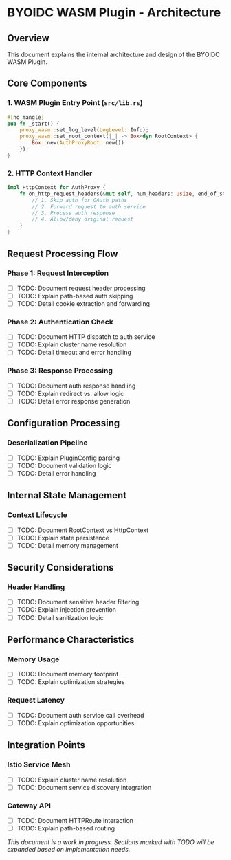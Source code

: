 # BYOIDC WASM Plugin - Architecture

## Overview

This document explains the internal architecture and design of the BYOIDC WASM Plugin.

## Core Components

### 1. WASM Plugin Entry Point (`src/lib.rs`)

```rust
#[no_mangle]
pub fn _start() {
    proxy_wasm::set_log_level(LogLevel::Info);
    proxy_wasm::set_root_context(|_| -> Box<dyn RootContext> {
        Box::new(AuthProxyRoot::new())
    });
}
```

### 2. HTTP Context Handler

```rust
impl HttpContext for AuthProxy {
    fn on_http_request_headers(&mut self, num_headers: usize, end_of_stream: bool) -> Action {
        // 1. Skip auth for OAuth paths
        // 2. Forward request to auth service
        // 3. Process auth response
        // 4. Allow/deny original request
    }
}
```

## Request Processing Flow

### Phase 1: Request Interception
- [ ] TODO: Document request header processing
- [ ] TODO: Explain path-based auth skipping
- [ ] TODO: Detail cookie extraction and forwarding

### Phase 2: Authentication Check
- [ ] TODO: Document HTTP dispatch to auth service
- [ ] TODO: Explain cluster name resolution
- [ ] TODO: Detail timeout and error handling

### Phase 3: Response Processing
- [ ] TODO: Document auth response handling
- [ ] TODO: Explain redirect vs. allow logic
- [ ] TODO: Detail error response generation

## Configuration Processing

### Deserialization Pipeline
- [ ] TODO: Explain PluginConfig parsing
- [ ] TODO: Document validation logic
- [ ] TODO: Detail error handling

## Internal State Management

### Context Lifecycle
- [ ] TODO: Document RootContext vs HttpContext
- [ ] TODO: Explain state persistence
- [ ] TODO: Detail memory management

## Security Considerations

### Header Handling
- [ ] TODO: Document sensitive header filtering
- [ ] TODO: Explain injection prevention
- [ ] TODO: Detail sanitization logic

## Performance Characteristics

### Memory Usage
- [ ] TODO: Document memory footprint
- [ ] TODO: Explain optimization strategies

### Request Latency
- [ ] TODO: Document auth service call overhead
- [ ] TODO: Explain optimization opportunities

## Integration Points

### Istio Service Mesh
- [ ] TODO: Explain cluster name resolution
- [ ] TODO: Document service discovery integration

### Gateway API
- [ ] TODO: Document HTTPRoute interaction
- [ ] TODO: Explain path-based routing

*This document is a work in progress. Sections marked with TODO will be expanded based on implementation needs.*
